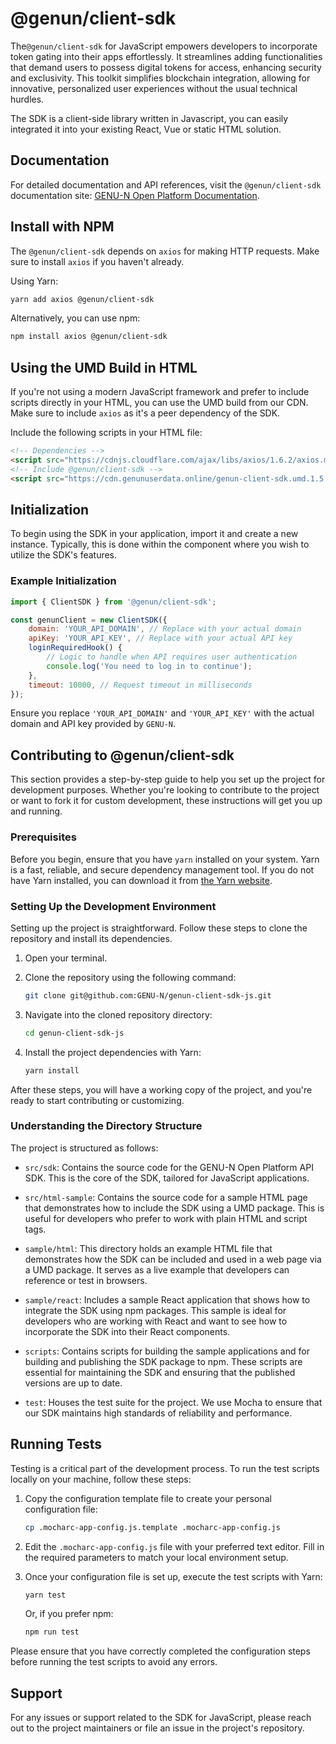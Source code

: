 # @genun/client-sdk

The`@genun/client-sdk` for JavaScript empowers developers to incorporate token gating into their apps effortlessly. It streamlines adding functionalities that demand users to possess digital tokens for access, enhancing security and exclusivity. This toolkit simplifies blockchain integration, allowing for innovative, personalized user experiences without the usual technical hurdles.

The SDK is a client-side library written in Javascript, you can easily integrated it into your existing React, Vue or static HTML solution.

## Documentation

For detailed documentation and API references, visit the `@genun/client-sdk` documentation site: [GENU-N Open Platform Documentation](https://open.genun.tech/docs/).

## Install with NPM

The `@genun/client-sdk` depends on `axios` for making HTTP requests. Make sure to install `axios` if you haven't already.

Using Yarn:

```bash
yarn add axios @genun/client-sdk
```

Alternatively, you can use npm:

```bash
npm install axios @genun/client-sdk
```

## Using the UMD Build in HTML

If you're not using a modern JavaScript framework and prefer to include scripts directly in your HTML, you can use the UMD build from our CDN. Make sure to include `axios` as it's a peer dependency of the SDK.

Include the following scripts in your HTML file:

```html
<!-- Dependencies -->
<script src="https://cdnjs.cloudflare.com/ajax/libs/axios/1.6.2/axios.min.js"></script>
<!-- Include @genun/client-sdk -->
<script src="https://cdn.genunuserdata.online/genun-client-sdk.umd.1.5.2.min.js"></script>
```

## Initialization

To begin using the SDK in your application, import it and create a new instance. Typically, this is done within the component where you wish to utilize the SDK's features.

### Example Initialization

```javascript
import { ClientSDK } from '@genun/client-sdk';

const genunClient = new ClientSDK({
    domain: 'YOUR_API_DOMAIN', // Replace with your actual domain
    apiKey: 'YOUR_API_KEY', // Replace with your actual API key
    loginRequiredHook() {
        // Logic to handle when API requires user authentication
        console.log('You need to log in to continue');
    },
    timeout: 10000, // Request timeout in milliseconds
});
```

Ensure you replace `'YOUR_API_DOMAIN'` and `'YOUR_API_KEY'` with the actual domain and API key provided by `GENU-N`.


## Contributing to @genun/client-sdk

This section provides a step-by-step guide to help you set up the project for development purposes. Whether you're looking to contribute to the project or want to fork it for custom development, these instructions will get you up and running.

### Prerequisites

Before you begin, ensure that you have `yarn` installed on your system. Yarn is a fast, reliable, and secure dependency management tool. If you do not have Yarn installed, you can download it from [the Yarn website](https://yarnpkg.com/).

### Setting Up the Development Environment

Setting up the project is straightforward. Follow these steps to clone the repository and install its dependencies.

1. Open your terminal.
2. Clone the repository using the following command:

   ```sh
   git clone git@github.com:GENU-N/genun-client-sdk-js.git
   ```

3. Navigate into the cloned repository directory:

   ```sh
   cd genun-client-sdk-js
   ```

4. Install the project dependencies with Yarn:

   ```sh
   yarn install
   ```

After these steps, you will have a working copy of the project, and you're ready to start contributing or customizing.

### Understanding the Directory Structure

The project is structured as follows:

- `src/sdk`: Contains the source code for the GENU-N Open Platform API SDK. This is the core of the SDK, tailored for JavaScript applications.

- `src/html-sample`: Contains the source code for a sample HTML page that demonstrates how to include the SDK using a UMD package. This is useful for developers who prefer to work with plain HTML and script tags.

- `sample/html`: This directory holds an example HTML file that demonstrates how the SDK can be included and used in a web page via a UMD package. It serves as a live example that developers can reference or test in browsers.

- `sample/react`: Includes a sample React application that shows how to integrate the SDK using npm packages. This sample is ideal for developers who are working with React and want to see how to incorporate the SDK into their React components.

- `scripts`: Contains scripts for building the sample applications and for building and publishing the SDK package to npm. These scripts are essential for maintaining the SDK and ensuring that the published versions are up to date.

- `test`: Houses the test suite for the project. We use Mocha to ensure that our SDK maintains high standards of reliability and performance.

## Running Tests

Testing is a critical part of the development process. To run the test scripts locally on your machine, follow these steps:

1. Copy the configuration template file to create your personal configuration file:

   ```sh
   cp .mocharc-app-config.js.template .mocharc-app-config.js
   ```

2. Edit the `.mocharc-app-config.js` file with your preferred text editor. Fill in the required parameters to match your local environment setup.

3. Once your configuration file is set up, execute the test scripts with Yarn:

   ```sh
   yarn test
   ```

   Or, if you prefer npm:

   ```sh
   npm run test
   ```

Please ensure that you have correctly completed the configuration steps before running the test scripts to avoid any errors.


## Support

For any issues or support related to the SDK for JavaScript, please reach out to the project maintainers or file an issue in the project's repository.
